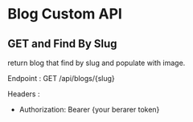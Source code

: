 # Blog Custom API

## GET and Find By Slug

return blog that find by slug and populate with image.

Endpoint : GET /api/blogs/{slug}

Headers :
- Authorization: Bearer {your berarer token}
